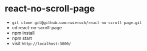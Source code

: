 # react-no-scroll-page

* `git clone git@github.com:rwieruch/react-no-scroll-page.git`
* cd react-no-scroll-page
* npm install
* npm start
* visit `http://localhost:3000/`

